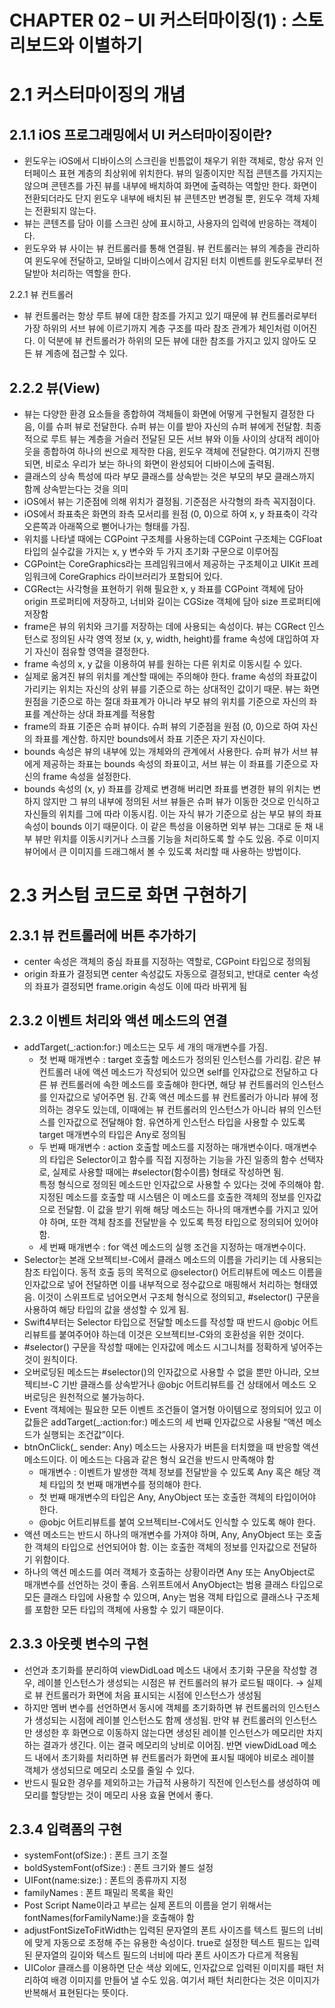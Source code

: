 # CHAPTER 02 – UI 커스터마이징(1) : 스토리보드와 이별하기

# 2.1 커스터마이징의 개념

## 2.1.1 iOS 프로그래밍에서 UI 커스터마이징이란?

- 윈도우는 iOS에서 디바이스의 스크린을 빈틈없이 채우기 위한 객체로, 항상 유저 인터페이스 표현 계층의 최상위에 위치한다. 뷰의 일종이지만 직접 콘텐츠를 가지지는 않으며 콘텐츠를 가진 뷰를 내부에 배치하여 화면에 출력하는 역할만 한다. 화면이 전환되더라도 단지 윈도우 내부에 배치된 뷰 콘텐츠만 변경될 뿐, 윈도우 객체 자체는 전환되지 않는다.
- 뷰는 콘텐츠를 담아 이를 스크린 상에 표시하고, 사용자의 입력에 반응하는 객체이다.
- 윈도우와 뷰 사이는 뷰 컨트롤러를 통해 연결됨. 뷰 컨트롤러는 뷰의 계층을 관리하여 윈도우에 전달하고, 모바일 디바이스에서 감지된 터치 이벤트를 윈도우로부터 전달받아 처리하는 역할을 한다.

2.2.1 뷰 컨트롤러

- 뷰 컨트롤러는 항상 루트 뷰에 대한 참조를 가지고 있기 때문에 뷰 컨트롤러로부터 가장 하위의 서브 뷰에 이르기까지 계층 구조를 따라 참조 관계가 체인처럼 이어진다. 이 덕분에 뷰 컨트롤러가 하위의 모든 뷰에 대한 참조를 가지고 있지 않아도 모든 뷰 계층에 접근할 수 있다.

## 2.2.2 뷰(View)

- 뷰는 다양한 환경 요소들을 종합하여 객체들이 화면에 어떻게 구현될지 결정한 다음, 이를 슈퍼 뷰로 전달한다. 슈퍼 뷰는 이를 받아 자신의 슈퍼 뷰에게 전달함. 최종적으로 루트 뷰는 계층을 거슬러 전달된 모든 서브 뷰와 이들 사이의 상대적 레이아웃을 종합하여 하나의 씬으로 제작한 다음, 윈도우 객체에 전달한다. 여기까지 진행되면, 비로소 우리가 보는 하나의 화면이 완성되어 디바이스에 출력됨.
- 클래스의 상속 특성에 따라 부모 클래스를 상속받는 것은 부모의 부모 클래스까지 함께 상속받는다는 것을 의미
- iOS에서 뷰는 기준점에 의해 위치가 결정됨. 기준점은 사각형의 좌측 꼭지점이다.
- iOS에서 좌표축은 화면의 좌측 모서리를 원점 (0, 0)으로 하여 x, y 좌표축이 각각 오른쪽과 아래쪽으로 뻗어나가는 형태를 가짐.
- 위치를 나타낼 때에는 CGPoint 구조체를 사용하는데 CGPoint 구조체는 CGFloat 타입의 실수값을 가지는 x, y 변수와 두 가지 초기화 구문으로 이루어짐
- CGPoint는 CoreGraphics라는 프레임워크에서 제공하는 구조체이고 UIKit 프레임워크에 CoreGraphics 라이브러리가 포함되어 있다.
- CGRect는 사각형을 표현하기 위해 필요한 x, y 좌표를 CGPoint 객체에 담아 origin 프로퍼티에 저장하고, 너비와 길이는 CGSize 객체에 담아 size 프로퍼티에 저장함
- frame은 뷰의 위치와 크기를 저장하는 데에 사용되는 속성이다. 뷰는 CGRect 인스턴스로 정의된 사각 영역 정보 (x, y, width, height)를 frame 속성에 대입하여 자기 자신이 점유할 영역을 결정한다.
- frame 속성의 x, y 값을 이용하여 뷰를 원하는 다른 위치로 이동시킬 수 있다.
- 실제로 옮겨진 뷰의 위치를 계산할 때에는 주의해야 한다. frame 속성의 좌표값이 가리키는 위치는 자신의 상위 뷰를 기준으로 하는 상대적인 값이기 때문. 뷰는 화면 원점을 기준으로 하는 절대 좌표계가 아니라 부모 뷰의 위치를 기준으로 자신의 좌표를 계산하는 상대 좌표계를 적용함
- frame의 좌표 기준은 슈퍼 뷰이다. 슈퍼 뷰의 기준점을 원점 (0, 0)으로 하여 자신의 좌표를 계산함. 하지만 bounds에서 좌표 기준은 자기 자신이다.
- bounds 속성은 뷰의 내부에 있는 개체와의 관계에서 사용한다. 슈퍼 뷰가 서브 뷰에게 제공하는 좌표는 bounds 속성의 좌표이고, 서브 뷰는 이 좌표를 기준으로 자신의 frame 속성을 설정한다.
- bounds 속성의 (x, y) 좌표를 강제로 변경해 버리면 좌표를 변경한 뷰의 위치는 변하지 않지만 그 뷰의 내부에 정의된 서브 뷰들은 슈퍼 뷰가 이동한 것으로 인식하고 자신들의 위치를 그에 따라 이동시킴. 이는 자식 뷰가 기준으로 삼는 부모 뷰의 좌표 속성이 bounds 이기 때문이다. 이 같은 특성을 이용하면 외부 뷰는 그대로 둔 채 내부 뷰만 위치를 이동시키거나 스크롤 기능을 처리하도록 할 수도 있음. 주로 이미지 뷰어에서 큰 이미지를 드래그해서 볼 수 있도록 처리할 때 사용하는 방법이다.

# 2.3 커스텀 코드로 화면 구현하기

## 2.3.1 뷰 컨트롤러에 버튼 추가하기

- center 속성은 객체의 중심 좌표를 지정하는 역할로, CGPoint 타입으로 정의됨
- origin 좌표가 결정되면 center 속성값도 자동으로 결정되고, 반대로 center 속성의 좌표가 결정되면 frame.origin 속성도 이에 따라 바뀌게 됨

## 2.3.2 이벤트 처리와 액션 메소드의 연결

- addTarget(_:action:for:) 메소드는 모두 세 개의 매개변수를 가짐.
    - 첫 번째 매개변수 : target 호출할 메소드가 정의된 인스턴스를 가리킴. 같은 뷰 컨트롤러 내에 액션 메소드가 작성되어 있으면 self를 인자값으로 전달하고 다른 뷰 컨트롤러에 속한 메소드를 호출해야 한다면, 해당 뷰 컨트롤러의 인스턴스를 인자값으로 넣어주면 됨. 간혹 액션 메소드를 뷰 컨트롤러가 아니라 뷰에 정의하는 경우도 있는데, 이때에는 뷰 컨트롤러의 인스턴스가 아니라 뷰의 인스턴스를 인자값으로 전달해야 함. 유연하게 인스턴스 타입을 사용할 수 있도록 target 매개변수의 타입은 Any로 정의됨
    - 두 번째 매개변수 : action 호출할 메소드를 지정하는 매개변수이다. 매개변수의 타입은 Selector이고 함수를 직접 지정하는 기능을 가진 일종의 함수 선택자로, 실제로 사용할 때에는 #selector(함수이름) 형태로 작성하면 됨.  
    특정 형식으로 정의된 메소드만 인자값으로 사용할 수 있다는 것에 주의해야 함. 지정된 메소드를 호출할 때 시스템은 이 메소드를 호출한 객체의 정보를 인자값으로 전달함. 이 값을 받기 위해 해당 메소드는 하나의 매개변수를 가지고 있어야 하며, 또한 객체 참조를 전달받을 수 있도록 특정 타입으로 정의되어 있어야 함.
    - 세 번째 매개변수 : for 액션 메소드의 실행 조건을 지정하는 매개변수이다.
- Selector는 본래 오브젝티브-C에서 클래스 메소드의 이름을 가리키는 데 사용되는 참조 타입이다. 동적 호출 등의 목적으로 @selector() 어트리뷰트에 메소드 이름을 인자값으로 넣어 전달하면 이를 내부적으로 정수값으로 매핑해서 처리하는 형태였음. 이것이 스위프트로 넘어오면서 구조체 형식으로 정의되고, #selector() 구문을 사용하여 해당 타입의 값을 생성할 수 있게 됨.
- Swift4부터는 Selector 타입으로 전달할 메소드를 작성할 때 반드시 @objc 어트리뷰트를 붙여주어야 하는데 이것은 오브젝티브-C와의 호환성을 위한 것이다.
- #selector() 구문을 작성할 때에는 인자값에 메소드 시그니처를 정확하게 넣어주는 것이 원칙이다.
- 오버로딩된 메소드는 #selector()의 인자값으로 사용할 수 없을 뿐만 아니라, 오브젝티브-C 기반 클래스를 상속받거나 @objc 어트리뷰트를 건 상태에서 메소드 오버로딩은 원천적으로 불가능하다.
- Event 객체에는 필요한 모든 이벤트 조건들이 열거형 아이템으로 정의되어 있고 이 값들은 addTarget(_:action:for:) 메소드의 세 번째 인자값으로 사용될 “액션 메소드가 실행되는 조건값”이다.
- btnOnClick(_ sender: Any) 메소드는 사용자가 버튼을 터치했을 때 반응할 액션 메소드이다. 이 메소드는 다음과 같은 형식 요건을 반드시 만족해야 함
    - 매개변수 : 이벤트가 발생한 객체 정보를 전달받을 수 있도록 Any 혹은 해당 객체 타입의 첫 번째 매개변수를 정의해야 한다.
    - 첫 번째 매개변수의 타입은 Any, AnyObject 또는 호출한 객체의 타입이어야 한다.
    - @objc 어트리뷰트를 붙여 오브젝티브-C에서도 인식할 수 있도록 해야 한다.
- 액션 메소드는 반드시 하나의 매개변수를 가져야 하며, Any, AnyObject 또는 호출한 객체의 타입으로 선언되어야 함. 이는 호출한 객체의 정보를 인자값으로 전달하기 위함이다.
- 하나의 액션 메소드를 여러 객체가 호출하는 상황이라면 Any 또는 AnyObject로 매개변수를 선언하는 것이 좋음. 스위프트에서 AnyObject는 범용 클래스 타입으로 모든 클래스 타입에 사용할 수 있으며, Any는 범용 객체 타입으로 클래스나 구조체를 포함한 모든 타입의 객체에 사용할 수 있기 때문이다.

## 2.3.3 아웃렛 변수의 구현

- 선언과 초기화를 분리하여 viewDidLoad 메소드 내에서 초기화 구문을 작성할 경우, 레이블 인스턴스가 생성되는 시점은 뷰 컨트롤러의 뷰가 로드될 때이다. → 실제로 뷰 컨트롤러가 화면에 처음 표시되는 시점에 인스턴스가 생성됨
- 하지만 멤버 변수를 선언하면서 동시에 객체를 초기화하면 뷰 컨트롤러의 인스턴스가 생성되는 시점에 레이블 인스턴스도 함께 생성됨. 만약 뷰 컨트롤러의 인스턴스만 생성한 후 화면으로 이동하지 않는다면 생성된 레이블 인스턴스가 메모리만 차지하는 결과가 생긴다. 이는 결국 메모리의 낭비로 이어짐. 반면 viewDidLoad 메소드 내에서 초기화를 처리하면 뷰 컨트롤러가 화면에 표시될 때에야 비로소 레이블 객체가 생성되므로 메모리 소모를 줄일 수 있다.
- 반드시 필요한 경우를 제외하고는 가급적 사용하기 직전에 인스턴스를 생성하여 메모리를 할당받는 것이 메모리 사용 효율 면에서 좋다.

## 2.3.4 입력폼의 구현

- systemFont(ofSize:) : 폰트 크기 조절
- boldSystemFont(ofSize:) : 폰트 크기와 볼드 설정
- UIFont(name:size:) : 폰트의 종류까지 지정
- familyNames : 폰트 패밀리 목록을 확인
- Post Script Name이라고 부르는 실제 폰트의 이름을 얻기 위해서는 fontNames(forFamilyName:)을 호출해야 함
- adjustFontSizeToFitWidth는 입력된 문자열의 폰트 사이즈를 텍스트 필드의 너비에 맞게 자동으로 조정해 주는 유용한 속성이다. true로 설정한 텍스트 필드는 입력된 문자열의 길이와 텍스트 필드의 너비에 따라 폰트 사이즈가 다르게 적용됨
- UIColor 클래스를 이용하면 단순 색상 외에도, 인자값으로 입력된 이미지를 패턴 처리하여 배경 이미지를 만들어 낼 수도 있음. 여기서 패턴 처리한다는 것은 이미지가 반복해서 표현된다는 뜻이다.
